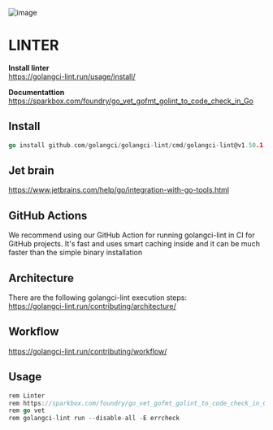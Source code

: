 ![image](https://user-images.githubusercontent.com/3950155/200340883-64ad4700-f9d9-483b-9a8d-c526ed987e4c.png)

# LINTER
**Install linter**   
https://golangci-lint.run/usage/install/     

**Documentattion**
https://sparkbox.com/foundry/go_vet_gofmt_golint_to_code_check_in_Go   

## Install
```go
go install github.com/golangci/golangci-lint/cmd/golangci-lint@v1.50.1
```

## Jet brain  
https://www.jetbrains.com/help/go/integration-with-go-tools.html   

## GitHub Actions
We recommend using our GitHub Action for running golangci-lint in CI for GitHub projects. It's fast and uses smart caching inside and it can be much faster than the simple binary installation

## Architecture 
There are the following golangci-lint execution steps:  
https://golangci-lint.run/contributing/architecture/   

## Workflow
https://golangci-lint.run/contributing/workflow/



## Usage 
```go
rem Linter   
rem https://sparkbox.com/foundry/go_vet_gofmt_golint_to_code_check_in_Go    
rem go vet   
rem golangci-lint run --disable-all -E errcheck   
```
